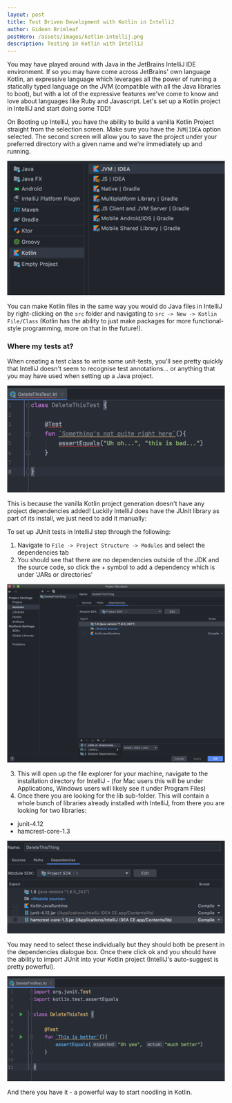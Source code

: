 ```yaml
---
layout: post
title: Test Driven Development with Kotlin in IntelliJ
author: Gideon Brimleaf
postHero: /assets/images/kotlin-intellij.png
description: Testing in Kotlin with IntelliJ
---
```


You may have played around with Java in the JetBrains IntelliJ IDE environment. If so you may have come across JetBrains' own language Kotlin, an expressive language which leverages all the power of running a statically typed language on the JVM (compatible with all the Java libraries to boot), but with a lot of the expressive features we've come to know and love about languages like Ruby and Javascript. Let's set up a Kotlin project in IntelliJ and start doing some TDD!

On Booting up IntelliJ, you have the ability to build a vanilla Kotlin Project straight from the selection screen. Make sure you have the ```JVM|IDEA``` option selected.  The second screen will allow you to save the project under your preferred directory with a given name and we're immediately up and running.

<pre class="shadowy">
<img src="/assets/images/kotlin-testing-create-kotlin-project.png" class="img-fluid" alt="bootstrap downloads">
</pre>

You can make Kotlin files in the same way you would do Java files in IntelliJ  by right-clicking on the ```src``` folder and navigating to ```src -> New -> Kotlin File/Class``` (Kotlin has the ability to just make packages for more functional-style programming, more on that in the future!).

### Where my tests at?

When creating a test class to write some unit-tests, you'll see pretty quickly that IntelliJ doesn't seem to recognise test annotations... or anything that you may have used when setting up a Java project.  

<pre class="shadowy">
<img src="/assets/images/kotlin-testing-bad-test.png" class="img-fluid" alt="bootstrap downloads">
</pre>

This is because the vanilla Kotlin project generation doesn't have any project dependencies added! Luckily IntelliJ does have the JUnit library as part of its install, we just need to add it manually:

To set up JUnit tests in IntelliJ step through the following:

1. Navigate to ```File -> Project Structure -> Modules``` and select the dependencies tab
2. You should see that there are no dependencies outside of the JDK and the source code, so click the + symbol to add a dependency which is under 'JARs or directories'

<pre class="shadowy">
<img src="/assets/images/kotlin-testing-empty-dependency.png" class="img-fluid" alt="bootstrap downloads">
</pre>

3. This will open up the file explorer for your machine, navigate to the installation directory for IntelliJ - (for Mac users this will be under Applications, Windows users will likely see it under Program Files)
4. Once there you are looking for the lib sub-folder. This will contain a whole bunch of libraries already installed with IntelliJ, from there you are looking for two libraries:
  * junit-4.12
  * hamcrest-core-1.3

<pre class="shadowy">
<img src="/assets/images/kotlin-testing-added-dependencies.png" class="img-fluid" alt="bootstrap downloads">
</pre>

You may need to select these individually but they should both be present in the dependencies dialogue box. Once there click ok and you should have the ability to import JUnit into your Kotlin project (IntelliJ's auto-suggest is pretty powerful).

<pre class="shadowy">
<img src="/assets/images/kotlin-testing-working-test.png" class="img-fluid" alt="bootstrap downloads">
</pre>

And there you have it - a powerful way to start noodling in Kotlin. 